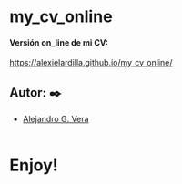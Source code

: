 # my_cv_online
#### Versión on_line de mi CV:
https://alexielardilla.github.io/my_cv_online/

## Autor: ✒️
* [Alejandro G. Vera](https://linkedin.com/in/alejandro-gonzalo-vera/)
<br/></br>
# Enjoy!

